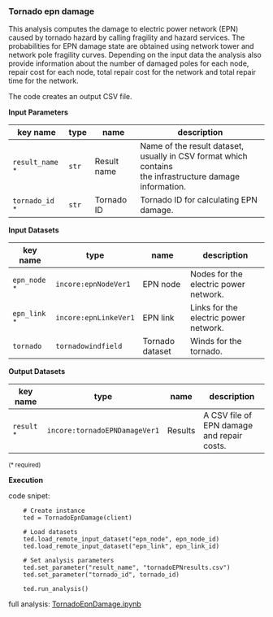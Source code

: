 ### Tornado epn damage

This analysis computes the damage to electric power network (EPN) caused by tornado hazard by calling fragility
and hazard services.  The probabilities for EPN damage state are obtained using network tower and network pole
fragility curves. Depending on the input data the analysis also provide information about the number of damaged
poles for each node, repair cost for each node, total repair cost for the network and total repair time for the network.

The code creates an output CSV file.

**Input Parameters**

key name | type | name | description
--- | --- | --- | ---
`result_name` <sup>*</sup> | `str` | Result name | Name of the result dataset, usually in CSV format which contains <br>the infrastructure damage information.
`tornado_id` <sup>*</sup> | `str` | Tornado ID | Tornado ID for calculating EPN damage.

**Input Datasets**

key name | type | name | description
--- | --- | --- | ---
`epn_node` <sup>*</sup> | `incore:epnNodeVer1` | EPN node | Nodes for the electric power network.
`epn_link` <sup>*</sup> | `incore:epnLinkeVer1` | EPN link | Links for the electric power network.
`tornado` | `tornadowindfield` | Tornado dataset | Winds for the tornado.

**Output Datasets** 

key name | type | name | description
--- | --- | --- | ---
`result` <sup>*</sup> | `incore:tornadoEPNDamageVer1` | Results | A CSV file of EPN damage and repair costs.

<small>(* required)</small>

**Execution**

code snipet:

```
    # Create instance
    ted = TornadoEpnDamage(client)

    # Load datasets
    ted.load_remote_input_dataset("epn_node", epn_node_id)
    ted.load_remote_input_dataset("epn_link", epn_link_id)

    # Set analysis parameters
    ted.set_parameter("result_name", "tornadoEPNresults.csv")
    ted.set_parameter("tornado_id", tornado_id)

    ted.run_analysis()
```

full analysis: [TornadoEpnDamage.ipynb](https://incore2.ncsa.illinois.edu/doc/examples/TornadoEpnDamage.ipynb)
